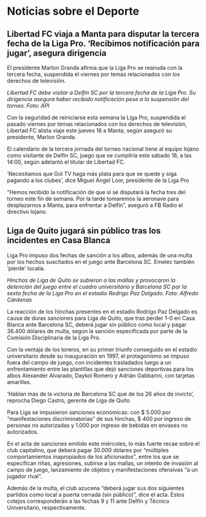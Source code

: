 # Noticias sobre el Deporte

## Libertad FC viaja a Manta para disputar la tercera fecha de la Liga Pro. ‘Recibimos notificación para jugar’, asegura dirigencia
El presidente Marlon Granda afirma que la Liga Pro se reanuda con la tercera fecha, suspendida el viernes por temas relacionados con los derechos de televisión.

*Libertad FC debe visitar a Delfín SC por la tercera fecha de la Liga Pro. Su dirigencia asegura haber recibido notificación pese a la suspensión del torneo. Foto: API*

Con la seguridad de reiniciarse esta semana la Liga Pro, suspendida el pasado viernes por temas relacionados con los derechos de televisión, Libertad FC alista viaje este jueves 16 a Manta, según aseguró su presidente, Marlon Granda.

El calendario de la tercera jornada del torneo nacional tiene al equipo lojano como visitante de Delfín SC, juego que se cumpliría este sábado 18, a las 14:00, según adelantó el titular de Libertad FC.

‘Necesitamos que Gol TV haga más plata para que se quede y siga pagando a los clubes’, dice Miguel Ángel Loor, presidente de la Liga Pro

“Hemos recibido la notificación de que sí se disputará la fecha tres del torneo este fin de semana. Por la tarde tomaremos la aeronave para desplazarnos a Manta, para enfrentar a Delfín”, aseguró a FB Radio el directivo lojano.

## Liga de Quito jugará sin público tras los incidentes en Casa Blanca

Liga Pro impuso dos fechas de sanción a los albos, además de una multa por los hechos suscitados en el juego ante Barcelona SC. Emelec también ‘pierde’ localía.

*Hinchas de Liga de Quito se subieron a las mallas y provocaron la detención del juego entre el cuadro universitario y Barcelona SC por la sexta fecha de la Liga Pro en el estadio Rodrigo Paz Delgado. Foto: Alfredo Cárdenas*

La reacción de los hinchas presentes en el estadio Rodrigo Paz Delgado es causa de duras sanciones para Liga de Quito, que tras perder 1-0 en Casa Blanca ante Barcelona SC, deberá jugar sin público como local y pagar 36.400 dólares de multa, según la sanción especificada por parte de la Comisión Disciplinaria de la Liga Pro.

Con la ventaja de los toreros, en su primer triunfo conseguido en el estadio universitario desde su inauguración en 1997, el protagonismo se impuso fuera del campo de juego, con incidentes trasladados luego a un enfrentamiento entre las plantillas que dejó sanciones deportivas para los albos Alexander Alvarado, Daykol Romero y Adrián Gabbarini, con tarjetas amarillas.

‘Hablan más de la victoria de Barcelona SC que de los 26 años de invicto’, reprocha Diego Castro, gerente de Liga de Quito

Para Liga se impusieron sanciones económicas: con $ 5.000 por “manifestaciones discriminatorias” de sus hinchas, $ 400 por ingreso de personas no autorizadas y 1.000 por ingreso de bebidas en envases no autorizados.

En el acta de sanciones emitido este miércoles, lo más fuerte recae sobre el club capitalino, que deberá pagar 30.000 dólares por “múltiples comportamientos inapropiados de los aficionados”, entre los que se especifican riñas, agresiones, subirse a las mallas, un intento de invasión al campo de juego, lanzamiento de objetos y manifestaciones ofensivas “a un jugador rival”.

Además de la multa, el club azucena “deberá jugar sus dos siguientes partidos como local a puerta cerrada (sin público)”, dice el acta. Estos cotejos corresponderán a las fechas 9 y 11 ante Delfín y Técnico Universitario, respectivamente.